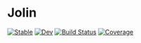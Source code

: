 # Jolin

[![Stable](https://img.shields.io/badge/docs-stable-blue.svg)](https://jolin-io.github.io/Jolin/stable/)
[![Dev](https://img.shields.io/badge/docs-dev-blue.svg)](https://jolin-io.github.io/Jolin/dev/)
[![Build Status](https://github.com/jolin-io/Jolin/actions/workflows/CI.yml/badge.svg?branch=main)](https://github.com/jolin-io/Jolin/actions/workflows/CI.yml?query=branch%3Amain)
[![Coverage](https://codecov.io/gh/jolin-io/Jolin/branch/main/graph/badge.svg)](https://codecov.io/gh/jolin-io/Jolin)
